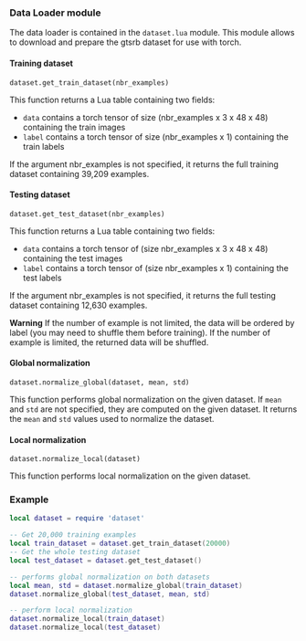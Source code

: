 ### Data Loader module

The data loader is contained in the `dataset.lua` module.
This module allows to download and prepare the gtsrb dataset for use with torch.

#### Training dataset
`dataset.get_train_dataset(nbr_examples)`

This function returns a Lua table containing two fields:
* `data` contains a torch tensor of size (nbr_examples x 3 x 48 x 48) containing the train images
* `label` contains a torch tensor of size (nbr_examples x 1) containing the train labels

If the argument nbr_examples is not specified, it returns the full training dataset containing 39,209 examples.

#### Testing dataset
`dataset.get_test_dataset(nbr_examples)`

This function returns a Lua table containing two fields:
* `data` contains a torch tensor of (size nbr_examples x 3 x 48 x 48) containing the test images
* `label` contains a torch tensor of (size nbr_examples x 1) containing the test labels

If the argument nbr_examples is not specified, it returns the full testing dataset containing 12,630 examples.

**Warning** If the number of example is not limited, the data will be ordered by label (you may need to shuffle them before training). If the number of example is limited, the returned data will be shuffled.

#### Global normalization
`dataset.normalize_global(dataset, mean, std)`

This function performs global normalization on the given dataset.
If `mean` and `std` are not specified, they are computed on the given dataset.
It returns the `mean` and `std` values used to normalize the dataset.

#### Local normalization
`dataset.normalize_local(dataset)`

This function performs local normalization on the given dataset.


### Example

```lua
local dataset = require 'dataset'

-- Get 20,000 training examples
local train_dataset = dataset.get_train_dataset(20000)
-- Get the whole testing dataset
local test_dataset = dataset.get_test_dataset()

-- performs global normalization on both datasets
local mean, std = dataset.normalize_global(train_dataset)
dataset.normalize_global(test_dataset, mean, std)

-- perform local normalization
dataset.normalize_local(train_dataset)
dataset.normalize_local(test_dataset)
```
